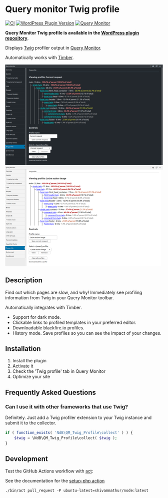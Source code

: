 # Query monitor Twig profile

[![CI](https://github.com/NielsdeBlaauw/query-monitor-twig-profile/workflows/Test/badge.svg)](https://github.com/NielsdeBlaauw/query-monitor-twig-profile/actions)
[![WordPress Plugin Version](https://img.shields.io/wordpress/plugin/v/query-monitor-twig-profile)](https://wordpress.org/plugins/query-monitor-twig-profile/)
[![Query Monitor](https://img.shields.io/badge/Query%20Monitor-add--on-31C653)](https://github.com/johnbillion/query-monitor)

**Query Monitor Twig profile is available in the [WordPress plugin repository](https://wordpress.org/plugins/query-monitor-twig-profile/)**.

Displays [Twig](https://twig.symfony.com/) profiler output in [Query Monitor](https://github.com/johnbillion/query-monitor).

Automatically works with [Timber](https://github.com/timber/timber).

![Screenshot showing the Twig Profile panel for Query Monitor](.wordpress-org/screenshot-1.png)
![Screenshot showing the Twig Profile panel for Query Monitor (dark mode)](.wordpress-org/screenshot-2.png)

## Description

Find out which pages are slow, and why! Immediately see profiling information from Twig in your Query Monitor toolbar.

Automatically integrates with Timber.

- Support for dark mode.
- Clickable links to profiled templates in your preferred editor.
- Downloadable blackfire.io profiles.
- History mode. Save profiles so you can see the impact of your changes.

## Installation

1. Install the plugin
2. Activate it
3. Check the 'Twig profile' tab in Query Monitor
4. Optimize your site

## Frequently Asked Questions

### Can I use it with other frameworks that use Twig?

Definitely. Just add a Twig profiler extension to your Twig instance and submit it to the collector.

```php
if ( function_exists( 'NdB\QM_Twig_Profile\collect' ) ) {
	$twig = \NdB\QM_Twig_Profile\collect( $twig );
}
```

## Development

Test the GitHub Actions workflow with [act](https://github.com/nektos/act):

See the documentation for the [setup-php action](https://github.com/marketplace/actions/setup-php-action#local-testing-setup)

```shell
./bin/act pull_request -P ubuntu-latest=shivammathur/node:latest
```
